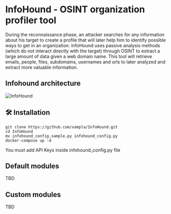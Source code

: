 # InfoHound - OSINT organization profiler tool
During the reconnaissance phase, an attacker searches for any information about his target to create a profile that will later help him to identify possible ways to get in an organization. InfoHound uses passive analysis methods (which do not interact directly with the target) through OSINT to extract a large amount of data given a web domain name. This tool will retrieve emails, people, files, subdomains, usernames and urls to later analyzed and extract more valuable information. 

## Infohound architecture
![InfoHound](https://github.com/xampla/InfoHound/blob/main/infohound_diagram.jpg)

## 🛠️ Installation
```
git clone https://github.com/xampla/InfoHound.git
cd InfoHound
mv infohound_config.sample.py infohound_config.py
docker-compose up -d
```
You must add API Keys inside infohound_config.py file
## Default modules
TBD
## Custom modules
TBD

